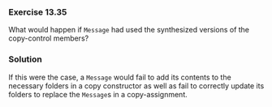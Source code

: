 ### Exercise 13.35

What would happen if `Message` had used the synthesized versions of the
copy-control members?

### Solution

If this were the case, a `Message` would fail to add its contents to the
necessary folders in a copy constructor as well as fail to correctly update its
folders to replace the `Message`s in a copy-assignment.
